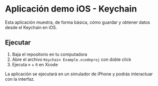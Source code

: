 # Aplicación demo iOS - Keychain
Esta aplicación muestra, de forma básica, cómo guardar y obtener datos 
desde el Keychain en iOS.


## Ejecutar

1. Baja el repositorio en tu computadora
2. Abre el archivo `Keychain Example.xcodeproj` con doble click
3. Ejecuta `⌘` + `R` en Xcode

La aplicación se ejecutará en un simulador de iPhone y podrás interactuar 
con la interfaz.
